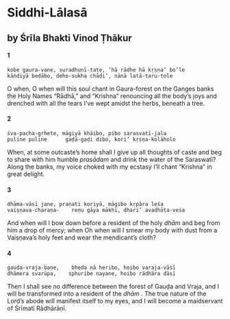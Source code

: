 # Siddhi-Lālasā

## by Śrīla Bhakti Vinod Ṭhākur

#### 1

    kobe gaura-vane, suradhunī-taṭe, ‘hā rādhe hā kṛṣṇa’ bo’le
    kāṅdiyā beḍābo, deho-sukha chāḍi’, nānā latā-taru-tole

O when, O when will this soul chant in Gaura-forest on the Ganges banks the Holy Names “Rādhā,” and “Krishna” renouncing all the body’s joys and drenched with all the tears I’ve wept amidst the herbs, beneath a tree.

#### 2

    śva-pacha-gṛhete, māgiyā khāibo, pibo sarasvatī-jala
    puline puline      gaḍā-gaḍi dibo, kori’ kṛṣṇa-kolāholo

When, at some outcaste’s home shall I give up all thoughts of caste and beg to share with him humble *prasādam* and drink the water of the Saraswatī? Along the banks, my voice choked with my ecstasy I’ll chant “Krishna” in great delight.

#### 3

    dhāma-vāsī jane, praṇati koriyā, māgibo kṛpāra leśa
    vaiṣṇava-charaṇa-    reṇu gāya mākhi, dhari’ avadhūta-veśa

And when will I bow down before a resident of the holy *dhām* and beg from him a drop of mercy; when Oh when will I smear my body with dust from a Vaiṣṇava’s holy feet and wear the mendicant’s cloth?

#### 4

    gauḍa-vraja-bane,    bheda nā heribo, hoibo varaja-vāsī
    dhāmera svarūpa,    sphuribe nayane, hoibo rādhāra dāsī

Then I shall see no difference between the forest of Gauḍa and Vraja, and I will be transformed into a resident of the *dhām* . The true nature of the Lord’s abode will manifest itself to my eyes, and I will become a maidservant of Śrīmatī Rādhārāṇī.

